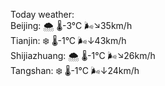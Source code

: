 Today weather:  
Beijing: 🌨  🌡️-3°C 🌬️↘35km/h  
Tianjin: ❄️ 🌡️-1°C 🌬️↓43km/h  
Shijiazhuang: 🌨  🌡️-1°C 🌬️↘26km/h  
Tangshan: ❄️ 🌡️-1°C 🌬️↓24km/h  
